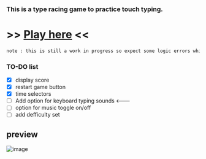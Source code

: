 ### This is a type racing game to practice touch typing.

# >> [Play here](https://oeuf16.github.io/Type-racer/) << 
```diff
note : this is still a work in progress so expect some logic errors while testing.
```

### TO-DO list
- [x] display score
- [x] restart game button 
- [x] time selectors
- [ ] Add option for keyboard typing sounds <---
- [ ] option for music toggle on/off 
- [ ] add defficulty set
## preview

![image](https://user-images.githubusercontent.com/93136950/181934535-52c9c976-4277-4a9a-babe-1a117ad627aa.png)




